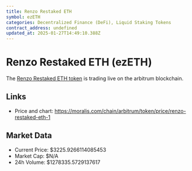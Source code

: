```yaml
---
title: Renzo Restaked ETH
symbol: ezETH
categories: Decentralized Finance (DeFi), Liquid Staking Tokens
contract_address: undefined
updated_at: 2025-01-27T14:49:10.388Z
---
```


# Renzo Restaked ETH (ezETH)
The [Renzo Restaked ETH token](https://moralis.com/chain/arbitrum/token/price/renzo-restaked-eth-1) is trading live on the arbitrum blockchain.

## Links
- Price and chart: https://moralis.com/chain/arbitrum/token/price/renzo-restaked-eth-1

## Market Data
- Current Price: $3225.9266114085453
- Market Cap: $N/A
- 24h Volume: $1278335.5729137617
